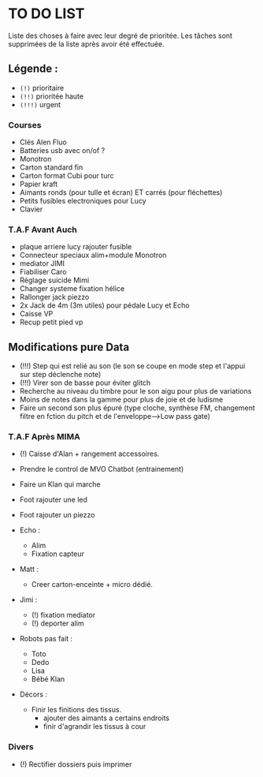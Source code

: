 # TO DO LIST


Liste des choses à faire avec leur degré de prioritée. Les tâches sont supprimées de la liste après avoir été effectuée.

## Légende :

- `(!)` prioritaire
- `(!!)` prioritée haute
- `(!!!)` urgent


### Courses

 - Clés Alen Fluo
 - Batteries usb avec on/of ?
 - Monotron 
 - Carton standard fin
 - Carton format Cubi pour turc
 - Papier kraft
 - Aimants ronds (pour tulle et écran) ET carrés (pour fléchettes)
 - Petits fusibles electroniques pour Lucy
 - Clavier

### T.A.F Avant Auch

- plaque arriere lucy rajouter fusible
- Connecteur speciaux alim+module Monotron
- mediator JIMI
- Fiabiliser Caro
- Réglage suicide Mimi
- Changer systeme fixation hélice
- Rallonger jack piezzo
- 2x Jack de 4m (3m utiles) pour pédale Lucy et Echo
- Caisse VP
- Recup petit pied vp

## Modifications pure Data
- (!!!) Step qui est relié au son (le son se coupe en mode step et l'appui sur step déclenche note)
- (!!!) Virer son de basse pour éviter glitch
- Recherche au niveau du timbre pour le son aigu pour plus de variations
- Moins de notes dans la gamme pour plus de joie et de ludisme
- Faire un second son plus épuré (type cloche, synthèse FM, changement filtre en fction du pitch et de l'enveloppe-->Low pass gate)

### T.A.F Après MIMA


- (!) Caisse d'Alan + rangement accessoires.
- Prendre le control de MVO Chatbot (entrainement)
- Faire un Klan qui marche
- Foot rajouter une led
- Foot rajouter un piezzo
- Echo :

    - Alim
    - Fixation capteur
- Matt :
    - Creer carton-enceinte + micro dédié.
- Jimi :
    - (!) fixation mediator
    - (!) deporter alim
- Robots pas fait :
    - Toto
    - Dedo
    - Lisa
    - Bébé Klan
- Décors :
    - Finir les finitions des tissus.
        - ajouter des aimants a certains endroits
        - finir d'agrandir les tissus à cour

### Divers
- (!) Rectifier dossiers puis imprimer
